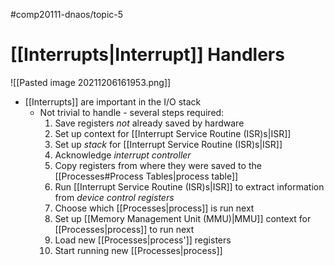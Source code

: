 #comp20111-dnaos/topic-5 
# [[Interrupts|Interrupt]] Handlers

![[Pasted image 20211206161953.png]]

- [[Interrupts]] are important in the I/O stack
	- Not trivial to handle - several steps required:
		1) Save registers *not* already saved by hardware
		2) Set up context for [[Interrupt Service Routine (ISR)s|ISR]]
		3) Set up *stack* for [[Interrupt Service Routine (ISR)s|ISR]]
		4) Acknowledge *interrupt controller*
		5) Copy registers from where they were saved to the [[Processes#Process Tables|process table]]
		6) Run [[Interrupt Service Routine (ISR)s|ISR]] to extract information from *device control registers*
		7) Choose which [[Processes|process]] is run next
		8) Set up [[Memory Management Unit (MMU)|MMU]] context for [[Processes|process]] to run next
		9) Load new [[Processes|process']] registers
		10) Start running new [[Processes|process]]